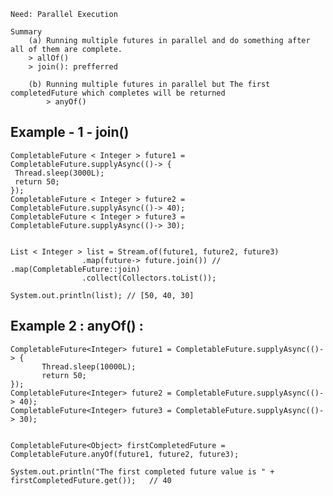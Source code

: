 	Need: Parallel Execution

	Summary
	    (a) Running multiple futures in parallel and do something after all of them are complete.
		> allOf()
		> join(): prefferred

	    (b) Running multiple futures in parallel but The first completedFuture which completes will be returned
	        > anyOf()

	  
## Example - 1 - join()  
               	      
    CompletableFuture < Integer > future1 = CompletableFuture.supplyAsync(()-> {
	 Thread.sleep(3000L);
	 return 50;
    });
    CompletableFuture < Integer > future2 = CompletableFuture.supplyAsync(()-> 40);
    CompletableFuture < Integer > future3 = CompletableFuture.supplyAsync(()-> 30);


    List < Integer > list = Stream.of(future1, future2, future3)
		            .map(future-> future.join()) // .map(CompletableFuture::join)
		            .collect(Collectors.toList());
    
    System.out.println(list); // [50, 40, 30]
	

## Example 2 : anyOf() :  

    CompletableFuture<Integer> future1 = CompletableFuture.supplyAsync(()-> {
           Thread.sleep(10000L);
           return 50;
    });		
    CompletableFuture<Integer> future2 = CompletableFuture.supplyAsync(()-> 40);  
    CompletableFuture<Integer> future3 = CompletableFuture.supplyAsync(()-> 30);


    CompletableFuture<Object> firstCompletedFuture = CompletableFuture.anyOf(future1, future2, future3);
    
    System.out.println("The first completed future value is " + firstCompletedFuture.get());   // 40
    
               
